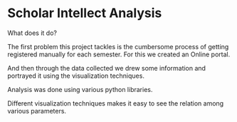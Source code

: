 # Scholar Intellect Analysis

What does it do?

The first problem this project tackles is the cumbersome process of getting registered manually for each semester.
For this we created an Online portal.

And then through the data collected we drew some information and portrayed it using the visualization techniques.

Analysis was done using various python libraries.

Different visualization techniques makes it easy to see the relation among various parameters.
